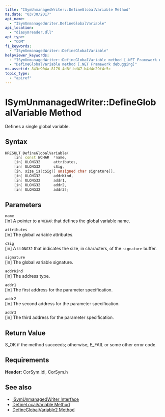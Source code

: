 ```yaml
---
title: "ISymUnmanagedWriter::DefineGlobalVariable Method"
ms.date: "03/30/2017"
api_name: 
  - "ISymUnmanagedWriter.DefineGlobalVariable"
api_location: 
  - "diasymreader.dll"
api_type: 
  - "COM"
f1_keywords: 
  - "ISymUnmanagedWriter::DefineGlobalVariable"
helpviewer_keywords: 
  - "ISymUnmanagedWriter::DefineGlobalVariable method [.NET Framework debugging]"
  - "DefineGlobalVariable method [.NET Framework debugging]"
ms.assetid: 843c904a-8176-4d8f-bd47-b4d4c29f4c5c
topic_type: 
  - "apiref"
---
```

# ISymUnmanagedWriter::DefineGlobalVariable Method
Defines a single global variable.  
  
## Syntax  
  
```cpp  
HRESULT DefineGlobalVariable(  
    [in] const WCHAR  *name,  
    [in] ULONG32      attributes,  
    [in] ULONG32      cSig,  
    [in, size_is(cSig)] unsigned char signature[],  
    [in] ULONG32      addrKind,  
    [in] ULONG32      addr1,  
    [in] ULONG32      addr2,  
    [in] ULONG32      addr3);  
```  
  
## Parameters  
 `name`  
 [in] A pointer to a `WCHAR` that defines the global variable name.  
  
 `attributes`  
 [in] The global variable attributes.  
  
 `cSig`  
 [in] A `ULONG32` that indicates the size, in characters, of the `signature` buffer.  
  
 `signature`  
 [in] The global variable signature.  
  
 `addrKind`  
 [in] The address type.  
  
 `addr1`  
 [in] The first address for the parameter specification.  
  
 `addr2`  
 [in] The second address for the parameter specification.  
  
 `addr3`  
 [in] The third address for the parameter specification.  
  
## Return Value  
 S_OK if the method succeeds; otherwise, E_FAIL or some other error code.  
  
## Requirements  
 **Header:** CorSym.idl, CorSym.h  
  
## See also

- [ISymUnmanagedWriter Interface](isymunmanagedwriter-interface.md)
- [DefineLocalVariable Method](isymunmanagedwriter-definelocalvariable-method.md)
- [DefineGlobalVariable2 Method](isymunmanagedwriter2-defineglobalvariable2-method.md)
